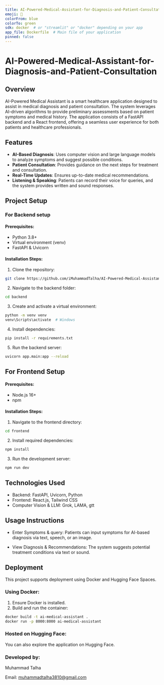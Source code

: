 ```yaml
---
title: AI-Powered-Medical-Assistant-for-Diagnosis-and-Patient-Consultation
emoji: 🏥  
colorFrom: blue  
colorTo: green  
sdk: docker  # or "streamlit" or "docker" depending on your app  
app_file: Dockerfile  # Main file of your application  
pinned: false  
---
```


# AI-Powered-Medical-Assistant-for-Diagnosis-and-Patient-Consultation

## Overview
AI-Powered Medical Assistant is a smart healthcare application designed to assist in medical diagnosis and patient consultation. The system leverages AI-driven algorithms to provide preliminary assessments based on patient symptoms and medical history. The application consists of a FastAPI backend and a React frontend, offering a seamless user experience for both patients and healthcare professionals.

## Features
- **AI-Based Diagnosis**: Uses computer vision and large language models to analyze symptoms and suggest possible conditions.
- **Patient Consultation**: Provides guidance on the next steps for treatment and consultation.
- **Real-Time Updates**: Ensures up-to-date medical recommendations.
- **Listening & Speaking**: Patients can record their voice for queries, and the system provides written and sound responses.

## Project Setup

### For Backend setup
#### Prerequisites:
- Python 3.8+
- Virtual environment (venv)
- FastAPI & Uvicorn

#### Installation Steps:

1. Clone the repository:
```bash
git clone https://github.com/iMuhammadTalha/AI-Powered-Medical-Assistant-for-Diagnosis-and-Patient-Consultation.git
```

2. Navigate to the backend folder:
```bash 
cd backend
``` 

3. Create and activate a virtual environment:
```bash
python -m venv venv
venv\Scripts\activate  # Windows
```
4. Install dependencies:
```bash 
pip install -r requirements.txt
```

5. Run the backend server:
```bash
uvicorn app.main:app --reload
```

## For Frontend Setup
#### Prerequisites:
- Node.js 16+
- npm

#### Installation Steps:
1. Navigate to the frontend directory:
```bash 
cd frontend
```

2. Install required dependencies:
```bash 
npm install
```

3. Run the development server:
```bash 
npm run dev
```

## Technologies Used
- Backend: FastAPI, Uvicorn, Python
- Frontend: React.js, Tailwind CSS
- Computer Vision & LLM: Grok, LAMA, gtt


## Usage Instructions

- Enter Symptoms & query:
Patients can input symptoms for AI-based diagnosis via text, speech, or an image.

- View Diagnosis & Recommendations:
The system suggests potential treatment conditions via text or sound.

## Deployment

This project supports deployment using Docker and Hugging Face Spaces.

### Using Docker:
1. Ensure Docker is installed.
2. Build and run the container:
```bash
docker build -t ai-medical-assistant .
docker run -p 8000:8000 ai-medical-assistant
```

### Hosted on Hugging Face:
You can also explore the application on Hugging Face.

### Developed by:
Muhammad Talha

Email: muhammadtalha3810@gmail.com